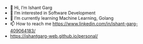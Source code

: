 - 👋 Hi, I’m Ishant Garg
- 👀 I’m interested in Software Development
- 🌱 I’m currently learning Machine Learning, Golang
- 📫 How to reach me https://www.linkedin.com/in/ishant-garg-409064183/
- https://ishantgarg-web.github.io/personal/


<!---
Ishantgarg-web/Ishantgarg-web is a ✨ special ✨ repository because its `README.md` (this file) appears on your GitHub profile.
You can click the Preview link to take a look at your changes.
--->
